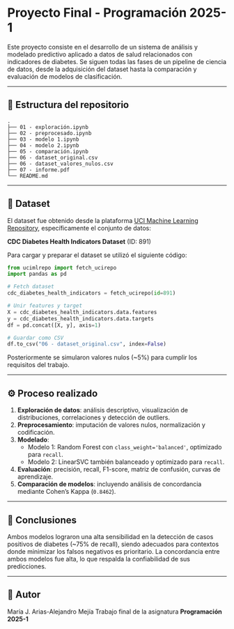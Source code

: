 

# Proyecto Final - Programación 2025-1

Este proyecto consiste en el desarrollo de un sistema de análisis y modelado predictivo aplicado a datos de salud relacionados con indicadores de diabetes. Se siguen todas las fases de un pipeline de ciencia de datos, desde la adquisición del dataset hasta la comparación y evaluación de modelos de clasificación.

---

## 📁 Estructura del repositorio

```
.
├── 01 - exploración.ipynb
├── 02 - preprocesado.ipynb
├── 03 - modelo 1.ipynb
├── 04 - modelo 2.ipynb
├── 05 - comparación.ipynb
├── 06 - dataset_original.csv
├── 06 - dataset_valores_nulos.csv
├── 07 - informe.pdf
└── README.md
```

---

## 🧾 Dataset

El dataset fue obtenido desde la plataforma [UCI Machine Learning Repository](https://archive.ics.uci.edu/dataset/891/cdc%2Bdiabetes%2Bhealth%2Bindicators), específicamente el conjunto de datos:

**CDC Diabetes Health Indicators Dataset** (ID: 891)

Para cargar y preparar el dataset se utilizó el siguiente código:

```python
from ucimlrepo import fetch_ucirepo 
import pandas as pd

# Fetch dataset 
cdc_diabetes_health_indicators = fetch_ucirepo(id=891) 

# Unir features y target
X = cdc_diabetes_health_indicators.data.features 
y = cdc_diabetes_health_indicators.data.targets 
df = pd.concat([X, y], axis=1)

# Guardar como CSV
df.to_csv("06 - dataset_original.csv", index=False)
```

Posteriormente se simularon valores nulos (~5%) para cumplir los requisitos del trabajo.

---

## ⚙️ Proceso realizado

1. **Exploración de datos**: análisis descriptivo, visualización de distribuciones, correlaciones y detección de outliers.
2. **Preprocesamiento**: imputación de valores nulos, normalización y codificación.
3. **Modelado**:
   - Modelo 1: Random Forest con `class_weight='balanced'`, optimizado para `recall`.
   - Modelo 2: LinearSVC también balanceado y optimizado para `recall`.
4. **Evaluación**: precisión, recall, F1-score, matriz de confusión, curvas de aprendizaje.
5. **Comparación de modelos**: incluyendo análisis de concordancia mediante Cohen’s Kappa (`0.8462`).

---

## 🧠 Conclusiones

Ambos modelos lograron una alta sensibilidad en la detección de casos positivos de diabetes (~75% de recall), siendo adecuados para contextos donde minimizar los falsos negativos es prioritario. La concordancia entre ambos modelos fue alta, lo que respalda la confiabilidad de sus predicciones.

---

## 👤 Autor

María J. Arias-Alejandro Mejía
Trabajo final de la asignatura **Programación 2025-1**
